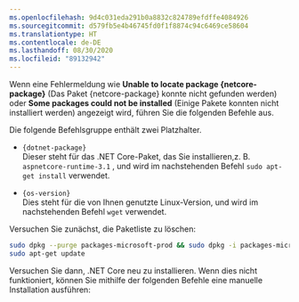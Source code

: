```yaml
---
ms.openlocfilehash: 9d4c031eda291b0a8832c824789efdffe4084926
ms.sourcegitcommit: d579fb5e4b46745fd0f1f8874c94c6469ce58604
ms.translationtype: HT
ms.contentlocale: de-DE
ms.lasthandoff: 08/30/2020
ms.locfileid: "89132942"
---
```


Wenn eine Fehlermeldung wie **Unable to locate package {netcore-package}** (Das Paket {netcore-package} konnte nicht gefunden werden) oder **Some packages could not be installed** (Einige Pakete konnten nicht installiert werden) angezeigt wird, führen Sie die folgenden Befehle aus.

Die folgende Befehlsgruppe enthält zwei Platzhalter.

- `{dotnet-package}`\
Dieser steht für das .NET Core-Paket, das Sie installieren,z. B. `aspnetcore-runtime-3.1` , und wird im nachstehenden Befehl `sudo apt-get install` verwendet.

- `{os-version}`\
Dies steht für die von Ihnen genutzte Linux-Version, und wird im nachstehenden Befehl `wget` verwendet.

Versuchen Sie zunächst, die Paketliste zu löschen:

```bash
sudo dpkg --purge packages-microsoft-prod && sudo dpkg -i packages-microsoft-prod.deb
sudo apt-get update
```

Versuchen Sie dann, .NET Core neu zu installieren. Wenn dies nicht funktioniert, können Sie mithilfe der folgenden Befehle eine manuelle Installation ausführen:

